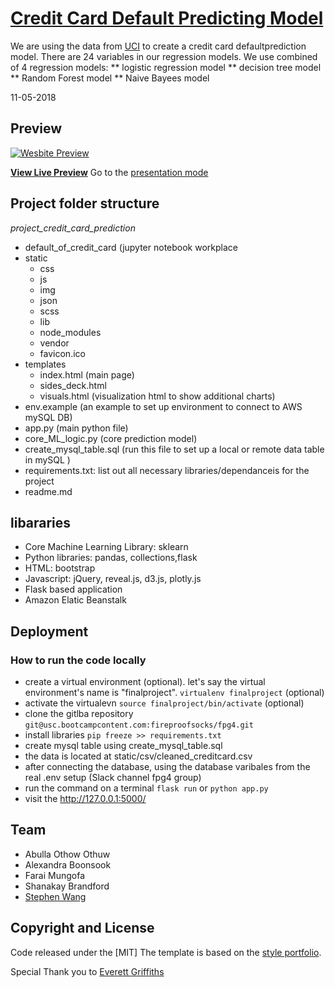 # [Credit Card Default Predicting Model](http://fpg4finalproject-env.uyjerqqha9.us-west-2.elasticbeanstalk.com/)

 We are using the data from [UCI](https://archive.ics.uci.edu/ml/datasets/default+of+credit+card+clients) to create a credit card defaultprediction model. There are 24 variables in our regression models. We use combined of 4 regression models:
** logistic regression model
** decision tree model
** Random Forest model
** Naive Bayees model

 11-05-2018

## Preview

[![Wesbite Preview](static/img/website_preview.png)](http://fpg4finalproject-env.uyjerqqha9.us-west-2.elasticbeanstalk.com/)

**[View Live Preview](http://fpg4finalproject-env.uyjerqqha9.us-west-2.elasticbeanstalk.com/)**
Go to the [presentation mode](http://fpg4finalproject-env.uyjerqqha9.us-west-2.elasticbeanstalk.com/?transition=concave#)

## Project folder structure

_project_credit_card_prediction_

- default_of_credit_card (jupyter notebook workplace
- static
  - css
  - js
  - img
  - json
  - scss
  - lib
  - node_modules
  - vendor
  - favicon.ico
- templates
  - index.html (main page)
  - sides_deck.html
  - visuals.html (visualization html to show additional charts)
- env.example (an example to set up environment to connect to AWS mySQL DB)
- app.py (main python file)
- core_ML_logic.py (core prediction model)
- create_mysql_table.sql (run this file to set up a local or remote data table in mySQL )
- requirements.txt: list out all necessary libraries/dependanceis for the project
- readme.md

## libararies

- Core Machine Learning Library: sklearn
- Python libraries: pandas, collections,flask
- HTML: bootstrap
- Javascript: jQuery, reveal.js, d3.js, plotly.js
- Flask based application
- Amazon Elatic Beanstalk

## Deployment

### How to run the code locally

- create a virtual environment (optional). let's say the virtual environment's name is "finalproject". `virtualenv finalproject` (optional)
- activate the virtualevn `source finalproject/bin/activate` (optional)
- clone the gitlba repository `git@usc.bootcampcontent.com:fireproofsocks/fpg4.git`
- install libraries `pip freeze >> requirements.txt`
- create mysql table using create_mysql_table.sql
- the data is located at static/csv/cleaned_creditcard.csv
- after connecting the database, using the database varibales from the real .env setup (Slack channel fpg4 group)
- run the command on a terminal `flask run` or `python app.py`
- visit the http://127.0.0.1:5000/

## Team

- Abulla Othow Othuw
- Alexandra Boonsook
- Farai Mungofa
- Shanakay Brandford
- [Stephen Wang](https://github.com/zjgcainiao)

## Copyright and License

Code released under the [MIT]
The template is based on the [style portfolio](https://blackrockdigital.github.io/startbootstrap-stylish-portfolio).

Special Thank you to [Everett Griffiths](https://github.com/fireproofsocks)
